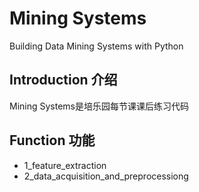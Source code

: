 Mining Systems
======

Building Data Mining Systems with Python

Introduction 介绍
------
Mining Systems是培乐园每节课课后练习代码

Function 功能
------
* 1_feature_extraction
* 2_data_acquisition_and_preprocessiong
